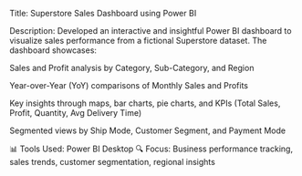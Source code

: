 Title: Superstore Sales Dashboard using Power BI

Description:
Developed an interactive and insightful Power BI dashboard to visualize sales performance from a fictional Superstore dataset. The dashboard showcases:

Sales and Profit analysis by Category, Sub-Category, and Region

Year-over-Year (YoY) comparisons of Monthly Sales and Profits

Key insights through maps, bar charts, pie charts, and KPIs (Total Sales, Profit, Quantity, Avg Delivery Time)

Segmented views by Ship Mode, Customer Segment, and Payment Mode

📊 Tools Used: Power BI Desktop
🔍 Focus: Business performance tracking, sales trends, customer segmentation, regional insights
